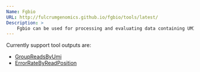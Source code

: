 ```yaml
---
Name: Fgbio
URL: http://fulcrumgenomics.github.io/fgbio/tools/latest/
Description: >
    Fgbio can be used for processing and evaluating data containing UMIs
---
```


Currently support tool outputs are:
* [GroupReadsByUmi](http://fulcrumgenomics.github.io/fgbio/tools/latest/GroupReadsByUmi.html/)
* [ErrorRateByReadPosition](http://fulcrumgenomics.github.io/fgbio/tools/latest/ErrorRateByReadPosition.html/)
